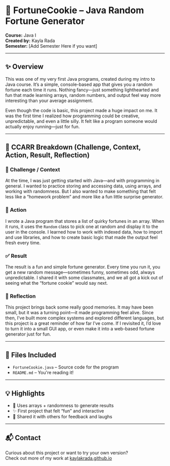 # 🥠 FortuneCookie – Java Random Fortune Generator  
**Course:** Java I  
**Created by:** Kayla Rada  
**Semester:** [Add Semester Here if you want]  

---

## ✨ Overview
This was one of my very first Java programs, created during my intro to Java course. It’s a simple, console-based app that gives you a random fortune each time it runs. Nothing fancy—just something lighthearted and fun that made learning arrays, random numbers, and output feel way more interesting than your average assignment.

Even though the code is basic, this project made a huge impact on me. It was the first time I realized how programming could be creative, unpredictable, and even a little silly. It felt like a program someone would actually enjoy running—just for fun.

---

## 🚗 CCARR Breakdown (Challenge, Context, Action, Result, Reflection)

### 🔹 **Challenge / Context**
At the time, I was just getting started with Java—and with programming in general. I wanted to practice storing and accessing data, using arrays, and working with randomness. But I also wanted to make something that felt less like a “homework problem” and more like a fun little surprise generator.

### 🔧 **Action**
I wrote a Java program that stores a list of quirky fortunes in an array. When it runs, it uses the `Random` class to pick one at random and display it to the user in the console. I learned how to work with indexed data, how to import and use libraries, and how to create basic logic that made the output feel fresh every time.

### ✅ **Result**
The result is a fun and simple fortune generator. Every time you run it, you get a new random message—sometimes funny, sometimes odd, always unpredictable. I shared it with some classmates, and we all got a kick out of seeing what the “fortune cookie” would say next.

### 💭 **Reflection**
This project brings back some really good memories. It may have been small, but it was a turning point—it made programming feel alive. Since then, I’ve built more complex systems and explored different languages, but this project is a great reminder of how far I’ve come. If I revisited it, I’d love to turn it into a small GUI app, or even make it into a web-based fortune generator just for fun.

---

## 📁 Files Included
- `FortuneCookie.java` – Source code for the program  
- `README.md` – You're reading it!

---

## 💡 Highlights
- 🎲 Uses arrays + randomness to generate results  
- ✨ First project that felt “fun” and interactive  
- 💬 Shared it with others for feedback and laughs

---

## 📬 Contact  
Curious about this project or want to try your own version?  
Check out more of my work at [kaylakrada.github.io](https://kaylakrada.github.io)
